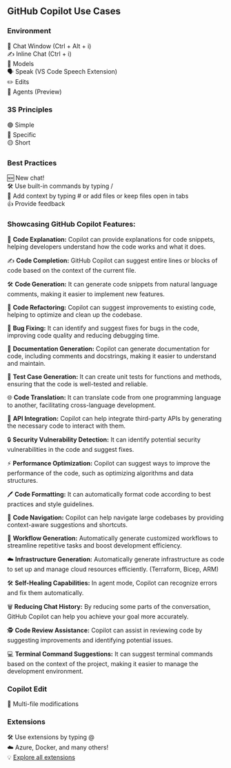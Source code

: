 ## GitHub Copilot Use Cases

### Environment
💬 Chat Window (Ctrl + Alt + i)  
✍️ Inline Chat (Ctrl + i)  
🧠 Models  
🗣️ Speak (VS Code Speech Extension)  
✏️ Edits  
🤖 Agents (Preview)  

### 3S Principles
🟢 Simple  
🔵 Specific  
🟡 Short  

### Best Practices
🆕 New chat!  
🛠️ Use built-in commands by typing /  
📝 Add context by typing # or add files or keep files open in tabs  
👍 Provide feedback  

### Showcasing GitHub Copilot Features:
📝 **Code Explanation:** Copilot can provide explanations for code snippets, helping developers understand how the code works and what it does.

✍️ **Code Completion:** GitHub Copilot can suggest entire lines or blocks of code based on the context of the current file.

🛠️ **Code Generation:** It can generate code snippets from natural language comments, making it easier to implement new features.

🔄 **Code Refactoring:** Copilot can suggest improvements to existing code, helping to optimize and clean up the codebase.

🐞 **Bug Fixing:** It can identify and suggest fixes for bugs in the code, improving code quality and reducing debugging time.

📄 **Documentation Generation:** Copilot can generate documentation for code, including comments and docstrings, making it easier to understand and maintain.

🧪 **Test Case Generation:** It can create unit tests for functions and methods, ensuring that the code is well-tested and reliable.

🌐 **Code Translation:** It can translate code from one programming language to another, facilitating cross-language development.

🔌 **API Integration:** Copilot can help integrate third-party APIs by generating the necessary code to interact with them.

🔒 **Security Vulnerability Detection:** It can identify potential security vulnerabilities in the code and suggest fixes.

⚡ **Performance Optimization:** Copilot can suggest ways to improve the performance of the code, such as optimizing algorithms and data structures.

🖊️ **Code Formatting:** It can automatically format code according to best practices and style guidelines.

🧭 **Code Navigation:** Copilot can help navigate large codebases by providing context-aware suggestions and shortcuts.

🔄 **Workflow Generation:** Automatically generate customized workflows to streamline repetitive tasks and boost development efficiency.

☁️ **Infrastructure Generation:** Automatically generate infrastructure as code to set up and manage cloud resources efficiently. (Terraform, Bicep, ARM)

🛠️ **Self-Healing Capabilities:** In agent mode, Copilot can recognize errors and fix them automatically.

🗑️ **Reducing Chat History:** By reducing some parts of the conversation, GitHub Copilot can help you achieve your goal more accurately.

🕵️ **Code Review Assistance:** Copilot can assist in reviewing code by suggesting improvements and identifying potential issues.

💻 **Terminal Command Suggestions:** It can suggest terminal commands based on the context of the project, making it easier to manage the development environment.

### Copilot Edit
📝 Multi-file modifications

### Extensions
🛠️ Use extensions by typing @  
☁️ Azure, Docker, and many others!  
💡 [Explore all extensions](https://github.com/marketplace?type=apps&copilot_app=true)